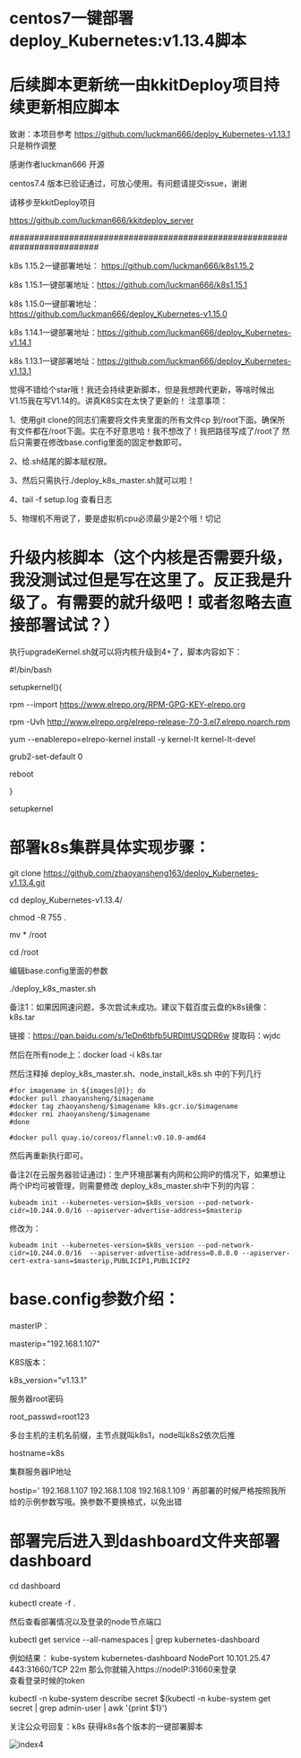 # centos7一键部署deploy_Kubernetes:v1.13.4脚本

# 后续脚本更新统一由kkitDeploy项目持续更新相应脚本

致谢：本项目参考 https://github.com/luckman666/deploy_Kubernetes-v1.13.1  只是稍作调整

感谢作者luckman666 开源

centos7.4 版本已验证通过，可放心使用。有问题请提交issue，谢谢



请移步至kkitDeploy项目

https://github.com/luckman666/kkitdeploy_server

##########################################################################

k8s 1.15.2一键部署地址： https://github.com/luckman666/k8s1.15.2

k8s 1.15.1一键部署地址：https://github.com/luckman666/k8s1.15.1

k8s 1.15.0一键部署地址：https://github.com/luckman666/deploy_Kubernetes-v1.15.0

k8s 1.14.1一键部署地址：https://github.com/luckman666/deploy_Kubernetes-v1.14.1

k8s 1.13.1一键部署地址：https://github.com/luckman666/deploy_Kubernetes-v1.13.1

觉得不错给个star哦！我还会持续更新脚本，但是我想跨代更新，等啥时候出V1.15我在写V1.14的。讲真K8S实在太快了更新的！
注意事项：

1、使用git clone的同志们需要将文件夹里面的所有文件cp 到/root下面。确保所有文件都在/root下面。实在不好意思哈！我不想改了！我把路径写成了/root了
然后只需要在修改base.config里面的固定参数即可。

2、给.sh结尾的脚本赋权限。

3、然后只需执行./deploy_k8s_master.sh就可以啦！

4、tail -f setup.log 查看日志

5、物理机不用说了，要是虚拟机cpu必须最少是2个哦！切记


# 升级内核脚本（这个内核是否需要升级，我没测试过但是写在这里了。反正我是升级了。有需要的就升级吧！或者忽略去直接部署试试？）

执行upgradeKernel.sh就可以将内核升级到4+了，脚本内容如下：

#!/bin/bash

setupkernel(){

 rpm --import https://www.elrepo.org/RPM-GPG-KEY-elrepo.org

 rpm -Uvh http://www.elrepo.org/elrepo-release-7.0-3.el7.elrepo.noarch.rpm

 yum --enablerepo=elrepo-kernel install -y kernel-lt kernel-lt-devel

 grub2-set-default 0

 reboot

}

setupkernel

# 部署k8s集群具体实现步骤：

git clone https://github.com/zhaoyansheng163/deploy_Kubernetes-v1.13.4.git

cd deploy_Kubernetes-v1.13.4/

chmod -R 755 .

mv * /root

cd /root

编辑base.config里面的参数

./deploy_k8s_master.sh

备注1：如果因网速问题，多次尝试未成功。建议下载百度云盘的k8s镜像：k8s.tar  

链接：https://pan.baidu.com/s/1eDn6tbfb5URDlttUSQDR6w 
提取码：wjdc

然后在所有node上：docker load -i k8s.tar

然后注释掉 deploy_k8s_master.sh、node_install_k8s.sh  中的下列几行

	#for imagename in ${images[@]}; do
	#docker pull zhaoyansheng/$imagename
	#docker tag zhaoyansheng/$imagename k8s.gcr.io/$imagename
	#docker rmi zhaoyansheng/$imagename
	#done
	
	#docker pull quay.io/coreos/flannel:v0.10.0-amd64
然后再重新执行即可。

备注2(在云服务器验证通过)：生产环境部署有内网和公网IP的情况下，如果想让两个IP均可被管理，则需要修改 deploy_k8s_master.sh中下列的内容：

```
kubeadm init --kubernetes-version=$k8s_version --pod-network-cidr=10.244.0.0/16 --apiserver-advertise-address=$masterip
```

修改为：

```
kubeadm init --kubernetes-version=$k8s_version --pod-network-cidr=10.244.0.0/16  --apiserver-advertise-address=0.0.0.0 --apiserver-cert-extra-sans=$masterip,PUBLICIP1,PUBLICIP2
```




# base.config参数介绍：

masterIP：

masterip="192.168.1.107"

K8S版本：

k8s_version="v1.13.1"

服务器root密码

root_passwd=root123

多台主机的主机名前缀，主节点就叫k8s1，node叫k8s2依次后推

hostname=k8s

集群服务器IP地址

hostip='
192.168.1.107
192.168.1.108
192.168.1.109
'
再部署的时候严格按照我所给的示例参数写哦。换参数不要换格式，以免出错

# 部署完后进入到dashboard文件夹部署dashboard

cd dashboard

kubectl create -f .

然后查看部署情况以及登录的node节点端口

kubectl get service --all-namespaces | grep kubernetes-dashboard

例如结果：
kube-system   kubernetes-dashboard   NodePort    10.101.25.47   <none>        443:31660/TCP   22m
那么你就输入https://nodeIP:31660来登录
​	
查看登录时候的token

kubectl -n kube-system describe secret $(kubectl -n kube-system get secret | grep admin-user | awk '{print $1}')

关注公众号回复：k8s   获得k8s各个版本的一键部署脚本

![index4](https://github.com/luckman666/devops_kkit/blob/master/gzh.jpg)



